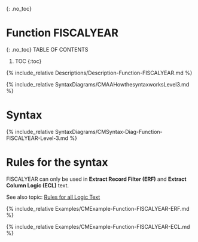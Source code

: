 {: .no_toc}
# Function FISCALYEAR 

{: .no_toc}
TABLE OF CONTENTS 
1. TOC
{:toc}  


{% include_relative Descriptions/Description-Function-FISCALYEAR.md %}

{% include_relative SyntaxDiagrams/CMAAHowthesyntaxworksLevel3.md %}

# Syntax 

{% include_relative SyntaxDiagrams/CMSyntax-Diag-Function-FISCALYEAR-Level-3.md %}

# Rules for the syntax

FISCALYEAR can only be used in **Extract Record Filter (ERF)** and **Extract Column Logic (ECL)** text.

See also topic: [Rules for all Logic Text](../../Workbench/RulesforallLogicText.md) 

{% include_relative Examples/CMExample-Function-FISCALYEAR-ERF.md %} 

{% include_relative Examples/CMExample-Function-FISCALYEAR-ECL.md %} 
